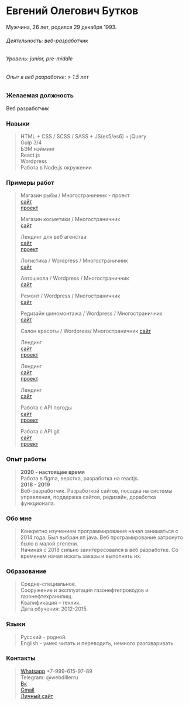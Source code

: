 # Евгений Олегович Бутков
Мужчина, 26 лет, родился 29 декабря 1993.  

###### Деятельность: веб-разработчик  
###### Уровень: junior, pre-middle   
###### Опыт в веб разработке: > 1.5 лет  

### Желаемая должность
Веб разработчик

### Навыки
>HTML + CSS / SCSS / SASS + JS(es5/es6) + jQuery  
>Gulp 3/4  
>БЭМ нэйминг  
>React.js   
>Wordpress    
>Работа в Node.js окружении   

### Примеры работ
>Магазин рыбы / Многостраничник - проект    
>[сайт](https://github.com/webdiller/aldoga)     
>[проект](http://test.webdiller.ru/)   
>
>
>Магазин косметики / Многостраничник      
>[сайт](http://test2.webdiller.ru/)     
>
>
>Лендинг для веб агенства   
>[сайт](https://webdiller.github.io/web-alternative/)     
>[проект](https://github.com/webdiller/web-alternative)    
>
>
>Логистика / Wordpress / Многостраничник    
>[сайт](http://atransdv.ru/) 
>
>
>Автошкола / Wordpress / Многостраничник    
>[сайт](http://autogrenada.ru/)
>
>
>Ремонт / Wordpress / Многостраничник   
>[сайт](https://p-z-o.ru/remont-spectechniki)
>
>
>Редизайн шиномонтажа / Wordpress / Многостраничник  
>[сайт](http://shinomontage24.ru/)   
>
>
>Салон красоты / Wordpress/ Многостраничник
>[сайт](http://montana-nails.ru/)    
>
>
>Лендинг     
>[сайт](https://webdiller.github.io/mars/)   
>[проект](https://github.com/webdiller/mars)   
>
>
>Лендинг     
>[сайт](https://webdiller.github.io/fruits/)  
>[проект](https://github.com/webdiller/fruits)   
>
>
>Лендинг     
>[сайт](https://ornate-carving.com/)    
>
>
>Работа с API погоды     
>[сайт](https://webdiller.github.io/weather-app/)   
>[проект](https://github.com/webdiller/weather-app)
>
>
>Работа с API git    
>[сайт](https://api-users-seven.vercel.app/)   
>[проект](https://github.com/webdiller/apiUsers) 


### Опыт работы
>**2020 - настоящее время**   
> Работа в figma, верстка, разработка на reactjs.   
>**2018 - 2019**  
> Веб-разработчик. Разработкой сайтов, посадка на системы управления, поддержка сайтов, редизайн, доработка функционала.    

### Обо мне
> Конкретно изучением программирования начал заниматься с 2014 года. Был выбран яп java. Веб програмирование затронуто было в малой степени.  
> Начиная с 2018 сильно заинтересовался в веб разработке. Со временем начал искать заказы и выполнять их.

### Образование 
>Средне-специальное.  
>Сооружение и эксплуатация газонефтепроводов и газонефтехранилищ.  
>Квалификация – техник.  
>Дата обучения: 2012-2015.  

### Языки 
>Русский - родной.  
>English - умею читать и переводить, немного разговаривать

### Контакты 
>[Whatsapp](https://wa.me/79996159789) +7-999-615-97-89  
>Telegram: @webdillerru   
>[Вк](https://vk.com/eugenefromrus)    
>[Gmail](mailto:eugenefromrus@gmail.com)   
>[Личный сайт](https://www.webdiller.ru)   
